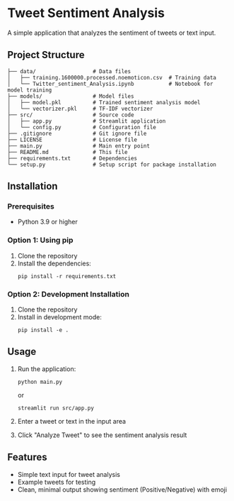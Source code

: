 # Tweet Sentiment Analysis

A simple application that analyzes the sentiment of tweets or text input.

## Project Structure

```
├── data/                  # Data files
│   ├── training.1600000.processed.noemoticon.csv  # Training data
│   └── Twitter_sentiment_Analysis.ipynb           # Notebook for model training
├── models/                # Model files
│   ├── model.pkl          # Trained sentiment analysis model
│   └── vectorizer.pkl     # TF-IDF vectorizer
├── src/                   # Source code
│   ├── app.py             # Streamlit application
│   └── config.py          # Configuration file
├── .gitignore             # Git ignore file
├── LICENSE                # License file
├── main.py                # Main entry point
├── README.md              # This file
├── requirements.txt       # Dependencies
└── setup.py               # Setup script for package installation
```

## Installation

### Prerequisites

- Python 3.9 or higher

### Option 1: Using pip

1. Clone the repository
2. Install the dependencies:
   ```
   pip install -r requirements.txt
   ```

### Option 2: Development Installation

1. Clone the repository
2. Install in development mode:
   ```
   pip install -e .
   ```

## Usage

1. Run the application:
   ```
   python main.py
   ```
   or
   ```
   streamlit run src/app.py
   ```

2. Enter a tweet or text in the input area
3. Click "Analyze Tweet" to see the sentiment analysis result

## Features

- Simple text input for tweet analysis
- Example tweets for testing
- Clean, minimal output showing sentiment (Positive/Negative) with emoji
